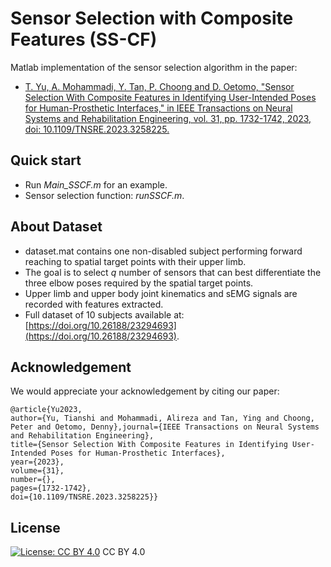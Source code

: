 # Sensor Selection with Composite Features (SS-CF)
 Matlab implementation of the sensor selection algorithm in the paper:
 * [T. Yu, A. Mohammadi, Y. Tan, P. Choong and D. Oetomo, "Sensor Selection With Composite Features in Identifying User-Intended Poses for Human-Prosthetic Interfaces," in IEEE Transactions on Neural Systems and Rehabilitation Engineering, vol. 31, pp. 1732-1742, 2023, doi: 10.1109/TNSRE.2023.3258225.](https://ieeexplore.ieee.org/document/10073539)  

## Quick start
 - Run *Main_SSCF.m* for an example.
 - Sensor selection function: *runSSCF.m*. 

## About Dataset
 * dataset.mat contains one non-disabled subject performing forward reaching to spatial target points with their upper limb. 
 * The goal is to select $q$ number of sensors that can best differentiate the three elbow poses required by the spatial target points. 
 * Upper limb and upper body joint kinematics and sEMG signals are recorded with features extracted.
 * Full dataset of 10 subjects available at: [https://doi.org/10.26188/23294693](https://doi.org/10.26188/23294693).

## Acknowledgement
We would appreciate your acknowledgement by citing our paper:

``` 
@article{Yu2023,
author={Yu, Tianshi and Mohammadi, Alireza and Tan, Ying and Choong, Peter and Oetomo, Denny},journal={IEEE Transactions on Neural Systems and Rehabilitation Engineering}, 
title={Sensor Selection With Composite Features in Identifying User-Intended Poses for Human-Prosthetic Interfaces}, 
year={2023},
volume={31},
number={},
pages={1732-1742},
doi={10.1109/TNSRE.2023.3258225}}
``` 

## License
[![License: CC BY 4.0](https://licensebuttons.net/l/by/4.0/80x15.png)](https://creativecommons.org/licenses/by/4.0/) CC BY 4.0 
